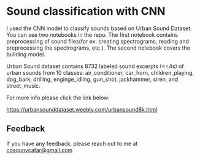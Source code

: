 
# Sound classification with CNN   

I used the CNN model to classify sounds based on Urban Sound Dataset. 
You can see two notebooks in the repo. 
The first notebook contains preprocessing of sound files(for ex: creating spectrograms, reading and preprocessing the spectrograms, etc.). 
The second notebook covers the building model.

Urban Sound dataset contains 8732 labeled sound excerpts (<=4s) of urban sounds from 10 classes:
air_conditioner, car_horn, children_playing, dog_bark, drilling, enginge_idling, gun_shot, jackhammer, siren, and street_music. 


For more info please click the link below:

https://urbansounddataset.weebly.com/urbansound8k.html




## Feedback

If you have any feedback, please reach out to me at cosqunvcafar@gmail.com

